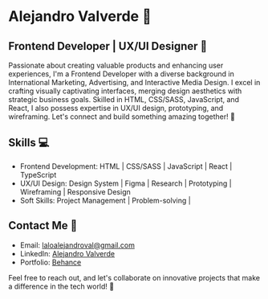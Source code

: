 # Alejandro Valverde 🚀

## Frontend Developer | UX/UI Designer 🎨

Passionate about creating valuable products and enhancing user experiences, I'm a Frontend Developer with a diverse background in International Marketing, Advertising, and Interactive Media Design. I excel in crafting visually captivating interfaces, merging design aesthetics with strategic business goals. Skilled in HTML, CSS/SASS, JavaScript, and React, I also possess expertise in UX/UI design, prototyping, and wireframing. Let's connect and build something amazing together! 🤝

## Skills 💻
- Frontend Development: HTML | CSS/SASS | JavaScript | React | TypeScript
- UX/UI Design: Design System | Figma | Research | Prototyping | Wireframing | Responsive Design
- Soft Skills: Project Management | Problem-solving | 

## Contact Me 📧
- Email: laloalejandroval@gmail.com
- LinkedIn: [Alejandro Valverde](https://www.linkedin.com/in/valverdealejandro/)
- Portfolio: [Behance](https://www.behance.net/laloalejan0f03)

Feel free to reach out, and let's collaborate on innovative projects that make a difference in the tech world! 🌟


<!--
**AlejandroVal99/AlejandroVal99** is a ✨ _special_ ✨ repository because its `README.md` (this file) appears on your GitHub profile.

Here are some ideas to get you started:

- 🔭 I’m currently working on ...
- 🌱 I’m currently learning ...
- 👯 I’m looking to collaborate on ...
- 🤔 I’m looking for help with ...
- 💬 Ask me about ...
- 📫 How to reach me: ...
- 😄 Pronouns: ...
- ⚡ Fun fact: ...
-->
